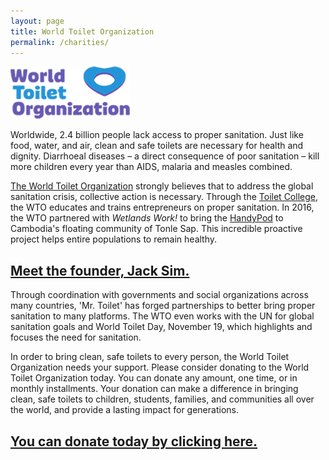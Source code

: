 ```yaml
---
layout: page
title: World Toilet Organization
permalink: /charities/
---
```

![World Toilet Organization](/img/wto/wtologo.png "World Toilet Organization")

Worldwide, 2.4 billion people lack access to proper sanitation. Just like food, water, and air, clean and safe toilets are necessary for health and dignity. Diarrhoeal diseases – a direct consequence of poor sanitation – kill more children every year than AIDS, malaria and measles combined.

[The World Toilet Organization](https://worldtoilet.org/) strongly believes that to address the global sanitation crisis, collective action is necessary. Through the [Toilet College](http://worldtoilet.org/what-we-do/world-toilet-college/), the WTO educates and trains entrepreneurs on proper sanitation. In 2016, the WTO partnered with *Wetlands Work!* to bring the [HandyPod](http://worldtoilet.org/cambodias-floating-villages/) to Cambodia's floating community of Tonle Sap. This incredible proactive project helps entire populations to remain healthy.

## [Meet the founder, Jack Sim.](http://worldtoilet.org/founder/)
Through coordination with governments and social organizations across many countries, 'Mr. Toilet' has forged partnerships to better bring proper sanitation to many platforms. The WTO even works with the UN for global sanitation goals and World Toilet Day, November 19, which highlights and focuses the need for sanitation.

In order to bring clean, safe toilets to every person, the World Toilet Organization needs your support. Please consider donating to the World Toilet Organization today. You can donate any amount, one time, or in monthly installments. Your donation can make a difference in bringing clean, safe toilets to children, students, families, and communities all over the world, and provide a lasting impact for generations.

## [You can donate today by clicking here.](https://worldtoilet.give.asia/)
